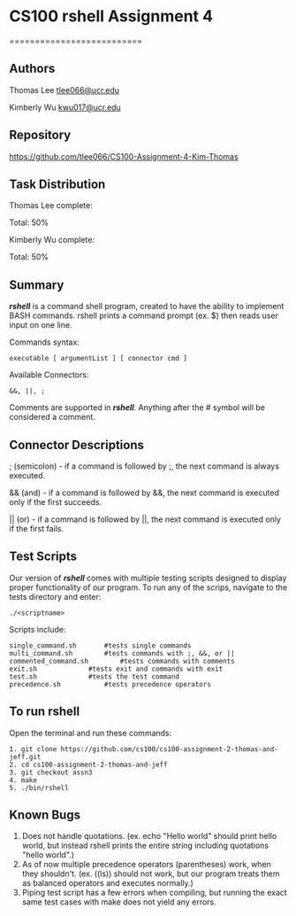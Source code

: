 # CS100 rshell Assignment 4
==========================

Authors
-------------
Thomas Lee
tlee066@ucr.edu

Kimberly Wu
kwu017@ucr.edu 

Repository
--------------
https://github.com/tlee066/CS100-Assignment-4-Kim-Thomas

Task Distribution
--------------
Thomas Lee complete:


Total: 50%

Kimberly Wu complete:


Total: 50%


Summary
--------------
***rshell*** is a command shell program, created to have the ability to implement BASH commands. rshell
prints a command prompt (ex. $) then reads user input on one line. 

Commands syntax:
```
executable [ argumentList ] [ connector cmd ]
```
Available Connectors:
```
&&, ||, ;
```
Comments are supported in ***rshell***.
Anything after the # symbol will be considered a comment.

Connector Descriptions
---------
; (semicolon) - if a command is followed by ;, the next command is always executed.

&& (and) - if a command is followed by &&, the next command is executed only if the first succeeds.

|| (or) - if a command is followed by ||, the next command is executed only if the first fails.

Test Scripts
----------
Our version of ***rshell*** comes with multiple testing scripts designed to display proper functionality
of our program. To run any of the scrips, navigate to the tests directory and enter:
```
./<scriptname>
```
Scripts include:
```
single_command.sh		#tests single commands
multi_command.sh		#tests commands with ;, &&, or ||
commented_command.sh		#tests commands with comments
exit.sh				#tests exit and commands with exit
test.sh             #tests the test command
precedence.sh           #tests precedence operators
```
To run rshell
---------
Open the terminal and run these commands:
```
1. git clone https://github.com/cs100/cs100-assignment-2-thomas-and-jeff.git
2. cd cs100-assignment-2-thomas-and-jeff
3. git checkout assn3
4. make
5. ./bin/rshell
```
Known Bugs
--------
1. Does not handle quotations. (ex. echo "Hello world" should print hello world, but instead rshell prints the entire string including quotations "hello world".)
2. As of now multiple precedence operators (parentheses) work, when they shouldn't. (ex. ((ls)) should not work, but our program treats them as balanced operators and executes normally.)
3. Piping test script has a few errors when compiling, but running the exact same test cases with make does not yield any errors.


